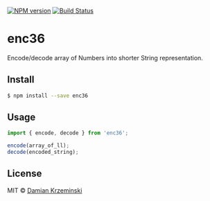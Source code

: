 [![NPM version][npm-image]][npm-url]
[![Build Status][build-image]][build-url]

# enc36

Encode/decode array of Numbers into shorter String representation.

## Install

```sh
$ npm install --save enc36
```

## Usage

```js
import { encode, decode } from 'enc36';

encode(array_of_ll);
decode(encoded_string);
```

## License

MIT © [Damian Krzeminski](https://pirxpilot.me)

[npm-image]: https://img.shields.io/npm/v/enc36
[npm-url]: https://npmjs.org/package/enc36

[build-url]: https://github.com/pirxpilot/enc36/actions/workflows/check.yaml
[build-image]: https://img.shields.io/github/actions/workflow/status/pirxpilot/enc36/check.yaml?branch=main

